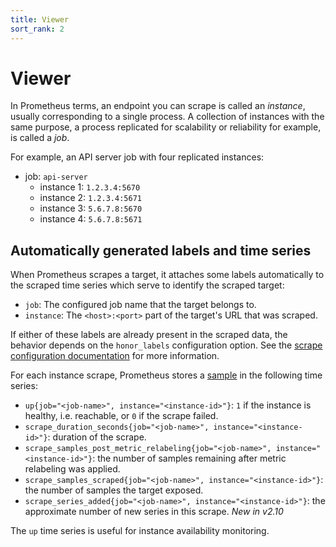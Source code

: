 ```yaml
---
title: Viewer
sort_rank: 2
---
```


# Viewer

In Prometheus terms, an endpoint you can scrape is called an _instance_,
usually corresponding to a single process. A collection of instances with the same purpose, a process replicated for scalability or reliability for example, is called a _job_.

For example, an API server job with four replicated instances:

   * job: `api-server`
      * instance 1: `1.2.3.4:5670`
      * instance 2: `1.2.3.4:5671`
      * instance 3: `5.6.7.8:5670`
      * instance 4: `5.6.7.8:5671`

## Automatically generated labels and time series

When Prometheus scrapes a target, it attaches some labels automatically to the
scraped time series which serve to identify the scraped target:

* `job`: The configured job name that the target belongs to.
* `instance`: The `<host>:<port>` part of the target's URL that was scraped.

If either of these labels are already present in the scraped data, the behavior
depends on the `honor_labels` configuration option. See the
[scrape configuration documentation](/docs/prometheus/latest/configuration/configuration/#scrape_config)
for more information.

For each instance scrape, Prometheus stores a [sample](/docs/introduction/glossary#sample) in
the following time series:

* `up{job="<job-name>", instance="<instance-id>"}`: `1` if the instance is
   healthy, i.e. reachable, or `0` if the scrape failed.
* `scrape_duration_seconds{job="<job-name>", instance="<instance-id>"}`:
   duration of the scrape.
* `scrape_samples_post_metric_relabeling{job="<job-name>", instance="<instance-id>"}`:
   the number of samples remaining after metric relabeling was applied.
* `scrape_samples_scraped{job="<job-name>", instance="<instance-id>"}`:
   the number of samples the target exposed.
* `scrape_series_added{job="<job-name>", instance="<instance-id>"}`:
   the approximate number of new series in this scrape. *New in v2.10*

The `up` time series is useful for instance availability monitoring.
